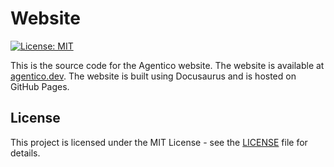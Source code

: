 # Website

[![License: MIT](https://img.shields.io/badge/License-MIT-yellow.svg)](https://opensource.org/licenses/MIT)

This is the source code for the Agentico website. The website is available at [agentico.dev](https://agentico.dev).
The website is built using Docusaurus and is hosted on GitHub Pages.

## License

This project is licensed under the MIT License - see the [LICENSE](LICENSE) file for details.

